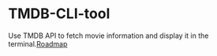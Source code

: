 # TMDB-CLI-tool
Use TMDB API to fetch movie information and display it in the terminal.[Roadmap](https://roadmap.sh/projects/tmdb-cli)
